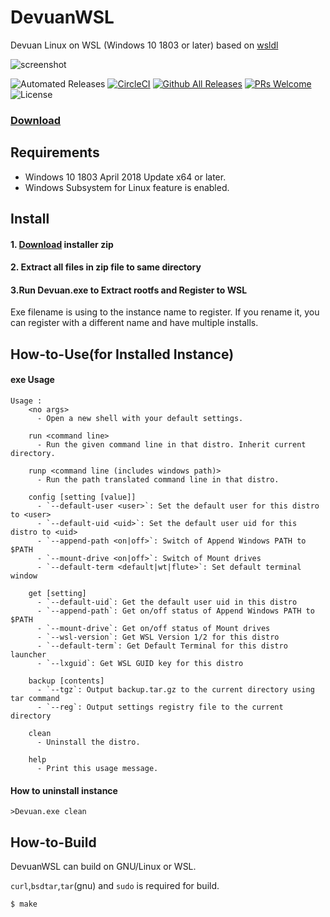 # DevuanWSL
Devuan Linux on WSL (Windows 10 1803 or later)
based on [wsldl](https://github.com/yuk7/wsldl)

![screenshot](https://github.com/VPraharsha3/DevuanWSL/blob/master/img/screenshot.jpg)

![Automated Releases](https://img.shields.io/badge/-Automated%20Releases-success?logo=circleci&style=plastic)
[![CircleCI](https://circleci.com/gh/VPraharsha03/DevuanWSL.svg?style=svg)](https://circleci.com/gh/VPraharsha03/DevuanWSL)
[![Github All Releases](http://img.shields.io/github/downloads/VPraharsha3/DevuanWSL/total.svg?style=flat-square)](https://github.com/VPraharsha3/DevuanWSL/releases/latest)
[![PRs Welcome](https://img.shields.io/badge/PRs-welcome-brightgreen.svg?style=flat-square)](http://makeapullrequest.com)
![License](https://img.shields.io/github/license/yuk7/AlpineWSL.svg?style=flat-square)

### [Download](https://github.com/VPraharsha3/DevuanWSL/releases)


## Requirements
* Windows 10 1803 April 2018 Update x64 or later.
* Windows Subsystem for Linux feature is enabled.

## Install
#### 1. [Download](https://github.com/VPraharsha3/DevuanWSL/releases) installer zip

#### 2. Extract all files in zip file to same directory

#### 3.Run Devuan.exe to Extract rootfs and Register to WSL
Exe filename is using to the instance name to register.
If you rename it, you can register with a different name and have multiple installs.


## How-to-Use(for Installed Instance)
#### exe Usage
```dos
Usage :
    <no args>
      - Open a new shell with your default settings.

    run <command line>
      - Run the given command line in that distro. Inherit current directory.

    runp <command line (includes windows path)>
      - Run the path translated command line in that distro.

    config [setting [value]]
      - `--default-user <user>`: Set the default user for this distro to <user>
      - `--default-uid <uid>`: Set the default user uid for this distro to <uid>
      - `--append-path <on|off>`: Switch of Append Windows PATH to $PATH
      - `--mount-drive <on|off>`: Switch of Mount drives
      - `--default-term <default|wt|flute>`: Set default terminal window

    get [setting]
      - `--default-uid`: Get the default user uid in this distro
      - `--append-path`: Get on/off status of Append Windows PATH to $PATH
      - `--mount-drive`: Get on/off status of Mount drives
      - `--wsl-version`: Get WSL Version 1/2 for this distro
      - `--default-term`: Get Default Terminal for this distro launcher
      - `--lxguid`: Get WSL GUID key for this distro

    backup [contents]
      - `--tgz`: Output backup.tar.gz to the current directory using tar command
      - `--reg`: Output settings registry file to the current directory

    clean
      - Uninstall the distro.

    help
      - Print this usage message.
```


#### How to uninstall instance
```dos
>Devuan.exe clean

```

## How-to-Build
DevuanWSL can build on GNU/Linux or WSL.

`curl`,`bsdtar`,`tar`(gnu) and `sudo` is required for build.
```shell
$ make
```
